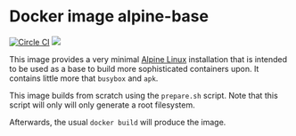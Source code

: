 Docker image alpine-base
========================
[![Circle CI](https://circleci.com/gh/kampka/docker-alpine-base/tree/master.svg?style=svg)](https://circleci.com/gh/kampka/docker-alpine-base/tree/master)
[![](https://imagelayers.io/badge/kampka/alpine-base:latest.svg)](https://imagelayers.io/?images=kampka/alpine-base:latest 'Get your own badge on imagelayers.io')

This image provides a very minimal [Alpine Linux](https://www.alpinelinux.org) installation
that is intended to be used as a base to build more sophisticated containers upon.
It contains little more that `busybox` and `apk`.

This image builds from scratch using the `prepare.sh` script.
Note that this script will only will only generate a root filesystem.

Afterwards, the usual ```docker build``` will produce the image.
